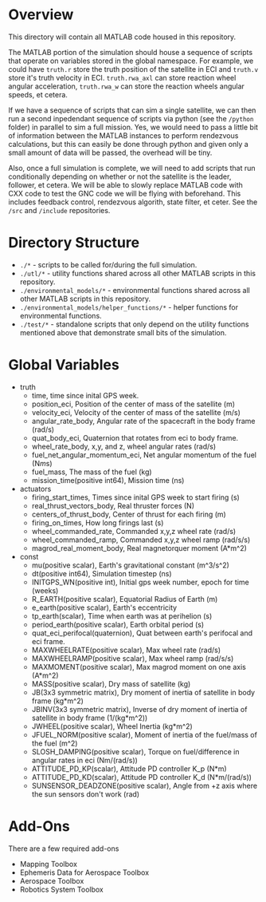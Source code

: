 
# Overview

This directory will contain all MATLAB code housed in this repository.

The MATLAB portion of the simulation should house a sequence of scripts that
operate on variables stored in the global namespace. For example, we could have
`truth.r` store the truth position of the satellite in ECI and `truth.v` store
it's truth velocity in ECI. `truth.rwa_axl` can store reaction wheel angular
acceleration, `truth.rwa_w` can store the reaction wheels angular speeds, et
cetera.

If we have a sequence of scripts that can sim a single satellite, we can then
run a second inpedendant sequence of scripts via python (see the `/python`
folder) in parallel to sim a full mission. Yes, we would need to pass a little
bit of information between the MATLAB instances to perform rendezvous
calculations, but this can easily be done through python and given only a small
amount of data will be passed, the overhead will be tiny.

Also, once a full simulation is complete, we will need to add scripts that run
conditionally depending on whether or not the satellite is the leader, follower,
et cetera. We will be able to slowly replace MATLAB code with CXX code to test
the GNC code we will be flying with beforehand. This includes feedback control,
rendezvous algorith, state filter, et ceter. See the `/src` and `/include`
repositories.


# Directory Structure

 * `./*` - scripts to be called for/during the full simulation.
 * `./utl/*` - utility functions shared across all other MATLAB scripts in
   this repository.
 * `./environmental_models/*` - environmental functions shared across 
   all other MATLAB scripts in this repository.
 * `./environmental_models/helper_functions/*` - helper functions for environmental functions.
 * `./test/*` - standalone scripts that only depend on the utility functions
   mentioned above that demonstrate small bits of the simulation.


# Global Variables

 * truth
   * time, time since inital GPS week.
   * position_eci, Position of the center of mass of the satellite (m)
   * velocity_eci, Velocity of the center of mass of the satellite (m/s)
   * angular_rate_body, Angular rate of the spacecraft in the body frame (rad/s)
   * quat_body_eci, Quaternion that rotates from eci to body frame.
   * wheel_rate_body, x,y, and z, wheel angular rates (rad/s)
   * fuel_net_angular_momentum_eci, Net angular momentum of the fuel (N*m*s)
   * fuel_mass, The mass of the fuel (kg)
   * mission_time(positive int64), Mission time (ns)
 * actuators
   * firing_start_times, Times since inital GPS week to start firing (s)
   * real_thrust_vectors_body, Real thruster forces (N)
   * centers_of_thrust_body, Center of thrust for each firing (m)
   * firing_on_times, How long firings last (s)
   * wheel_commanded_rate, Commanded x,y,z wheel rate (rad/s)
   * wheel_commanded_ramp, Commanded x,y,z wheel ramp (rad/s/s)
   * magrod_real_moment_body, Real magnetorquer moment (A*m^2)
 * const
   * mu(positive scalar), Earth's gravitational constant (m^3/s^2)
   * dt(positive int64), Simulation timestep (ns)
   * INITGPS_WN(positive int), Initial gps week number, epoch for time (weeks)
   * R_EARTH(positive scalar), Equatorial Radius of Earth (m)
   * e_earth(positive scalar), Earth's eccentricity
   * tp_earth(scalar), Time when earth was at perihelion (s)
   * period_earth(positive scalar), Earth orbital period (s)
   * quat_eci_perifocal(quaternion), Quat between earth's perifocal and eci frame.
   * MAXWHEELRATE(positive scalar),  Max wheel rate (rad/s)
   * MAXWHEELRAMP(positive scalar), Max wheel ramp (rad/s/s)
   * MAXMOMENT(positive scalar), Max magrod moment on one axis (A*m^2)
   * MASS(positive scalar), Dry mass of satellite (kg)
   * JB(3x3 symmetric matrix), Dry moment of inertia of satellite in body frame (kg*m^2)
   * JBINV(3x3 symmetric matrix), Inverse of dry moment of inertia of satellite in body frame (1/(kg*m^2))
   * JWHEEL(positive scalar),  Wheel Inertia (kg*m^2)
   * JFUEL_NORM(positive scalar), Moment of inertia of the fuel/mass of the fuel (m^2)
   * SLOSH_DAMPING(positive scalar), Torque on fuel/difference in angular rates in eci (Nm/(rad/s))
   * ATTITUDE_PD_KP(scalar), Attitude PD controller K_p (N*m)
   * ATTITUDE_PD_KD(scalar), Attitude PD controller K_d (N*m/(rad/s))
   * SUNSENSOR_DEADZONE(positive scalar), Angle from +z axis where the sun sensors don't work (rad)




# Add-Ons

There are a few required add-ons

 * Mapping Toolbox
 * Ephemeris Data for Aerospace Toolbox
 * Aerospace Toolbox
 * Robotics System Toolbox

